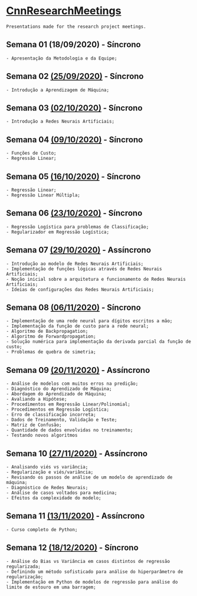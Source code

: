# [CnnResearchMeetings](https://github.com/Alyssonmach/CnnResearchMeetings)
```
Presentations made for the research project meetings.
```

## Semana 01 (18/09/2020) - Síncrono
```
- Apresentação da Metodologia e da Equipe;
```

## Semana 02 [(25/09/2020)](https://github.com/Alyssonmach/presentations-rnr-research-project/tree/master/Semana%2002%20-%2025-09-2020) - Síncrono
```
- Introdução a Aprendizagem de Máquina;
```

## Semana 03 [(02/10/2020)](https://github.com/Alyssonmach/presentations-rnr-research-project/tree/master/Semana%2003%20-%2002-10-2020) - Síncrono
```
- Introdução a Redes Neurais Artificiais;
```

## Semana 04 [(09/10/2020)](https://github.com/Alyssonmach/presentations-rnr-research-project/tree/master/Semana%2004%20-%2009-10-2020) - Síncrono
```
- Funções de Custo;
- Regressão Linear;
```

## Semana 05 [(16/10/2020)](https://github.com/Alyssonmach/presentations-cnn-research-project/tree/master/Semana%2005%20-%2016-10-2020) - Síncrono
```
- Regressão Linear;
- Regressão Linear Múltipla;
```

## Semana 06 [(23/10/2020)](https://github.com/Alyssonmach/presentations-cnn-research-project/tree/master/Semana%2006%20-%2023-10-2020) - Síncrono
```
- Regressão Logística para problemas de Classificação;
- Regularizador em Regressão Logística;
```

## Semana 07 [(29/10/2020)](https://github.com/Alyssonmach/presentations-cnn-research-project/tree/master/Semana%2007%20-%2030-10-2020) - Assíncrono
```
- Introdução ao modelo de Redes Neurais Artificiais;
- Implementação de funções lógicas através de Redes Neurais Artificiais;
- Noção inicial sobre a arquitetura e funcionamento de Redes Neurais Artificiais;
- Ideias de configurações das Redes Neurais Artificiais;
```

## Semana 08 [(06/11/2020)](https://github.com/Alyssonmach/presentations-cnn-research-project/tree/master/Semana%2008%20-%2005-11-2020) - Síncrono
```
- Implementação de uma rede neural para dígitos escritos a mão;
- Implementação da função de custo para a rede neural; 
- Algoritmo de Backpropagation;
- Algoritmo de Forwardpropagation;
- Solução numérica para implementação da derivada parcial da função de custo;
- Problemas de quebra de simetria;
```

## Semana 09 [(20/11/2020)](https://github.com/Alyssonmach/presentations-cnn-research-project/tree/master/Semana%2009%20-%2020-11-2020) - Assíncrono
```
- Análise de modelos com muitos erros na predição;
- Diagnóstico do Aprendizado de Máquina;
- Abordagem do Aprendizado de Máquina;
- Avaliando a Hipótese;
- Procedimentos em Regressão Linear/Polinomial;
- Procedimentos em Regressão Logística;
- Erro de classificação incorreta;
- Dados de Treinamento, Validação e Teste;
- Matriz de Confusão;
- Quantidade de dados envolvidas no treinamento;
- Testando novos algoritmos
```

## Semana 10 [(27/11/2020)](https://github.com/Alyssonmach/presentations-cnn-research-project/tree/master/Semana%2010%20-%2027-11-2020) - Assíncrono
```
- Analisando viés vs variância;
- Regularização e viés/variância;
- Revisando os passos de análise de um modelo de aprendizado de máquina;
- Diagnóstico de Redes Neurais;
- Análise de casos voltados para medicina;
- Efeitos da complexidade do modelo;
```

## Semana 11 [(13/11/2020)](https://github.com/Alyssonmach/presentations-cnn-research-project/tree/master/Semana%2011%20-%2013-11-2020) - Assíncrono
```
- Curso completo de Python;
```

## Semana 12 [(18/12/2020)](https://github.com/Alyssonmach/presentations-cnn-research-project/tree/master/Semana%2012%20-%2004-12-2020) - Síncrono
```
- Análise do Bias vs Variância em casos distintos de regressão regularizada;
- Definindo um método sofisticado para análise do hiperparâmetro de regularização;
- Implementação em Python de modelos de regressão para análise do limite de estouro em uma barragem;
```
